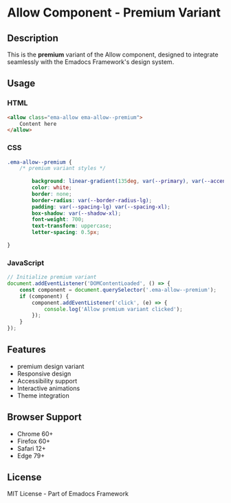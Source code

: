 # Allow Component - Premium Variant

## Description
This is the **premium** variant of the Allow component, designed to integrate seamlessly with the Emadocs Framework's design system.

## Usage

### HTML
```html
<allow class="ema-allow ema-allow--premium">
    Content here
</allow>
```

### CSS
```css
.ema-allow--premium {
    /* premium variant styles */
    
        background: linear-gradient(135deg, var(--primary), var(--accent));
        color: white;
        border: none;
        border-radius: var(--border-radius-lg);
        padding: var(--spacing-lg) var(--spacing-xl);
        box-shadow: var(--shadow-xl);
        font-weight: 700;
        text-transform: uppercase;
        letter-spacing: 0.5px;
    
}
```

### JavaScript
```javascript
// Initialize premium variant
document.addEventListener('DOMContentLoaded', () => {
    const component = document.querySelector('.ema-allow--premium');
    if (component) {
        component.addEventListener('click', (e) => {
            console.log('Allow premium variant clicked');
        });
    }
});
```

## Features
- premium design variant
- Responsive design
- Accessibility support
- Interactive animations
- Theme integration

## Browser Support
- Chrome 60+
- Firefox 60+
- Safari 12+
- Edge 79+

## License
MIT License - Part of Emadocs Framework
